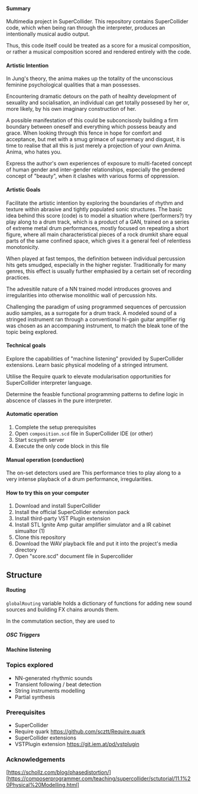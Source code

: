 #### Summary

Multimedia project in SuperCollider.
This repository contains SuperCollider code, which when being ran through the interpreter, produces an intentionally musical audio output.

Thus, this code itself could be treated as a score for a musical composition, or rather a musical composition scored and rendered entirely with the code.

#### Artistic Intention

In Jung's theory, the anima makes up the totality of the unconscious feminine psychological qualities that a man possesses.

Encountering dramatic detours on the path of healhty development of sexuality and socialisation, an individual can get totally possesed by her or, more likely, by his own imaginary construction of her.

A possible manifestation of this could be subconcisosly building a firm boundary between oneself and everything which possess beauty and grace. When looking through this fence in hope for comfort and acceptance, but met with a smug grimace of supremacy and disgust, it is time to realise that all this is just merely a projection of your own Anima. Anima, who hates you.  

Express the author's own experiences of exposure to multi-faceted concept of human gender and inter-gender relationships, especially the gendered concept of "beauty", when it clashes with various forms of oppression.  

#### Artistic Goals

Facilitate the artistic intention by exploring the boundaries of rhythm and texture within abrasive and tightly populated sonic structures.
The basic idea behind this score (code) is to model a situation where (performers?) try play along to a drum track, which is a product of a GAN, trained on a series of extreme metal drum performances, mostly focused on repeating a short figure, where
all main characteristical pieces of a rock drumkit share equal parts of the same confined space, which gives it a general feel of relentless monotonicity.

When played at fast tempos, the definition between individual percussion hits gets smudged, especially in the higher register. Traditionally for many genres, this effect is usually further emphasied by a certain set of recording practices.

The advesitile nature of a NN trained model introduces grooves and irregularities into otherwise monolithic wall of percussion hits.

Challenging the paradigm of using programmed sequences of percussion audio samples, as a surrogate for a drum track.
A modeled sound of a stringed instrument ran through a conventional hi-gain guitar amplifier rig was chosen as an accompaning instrument, to match the bleak tone of the topic being explored.


#### Technical goals

Explore the capabilities of "machine listening" provided by SuperCollider extensions. Learn basic physical modeling of a stringed intrument.

Utilise the Require quark to elevate modularisation opportunities for SuperCollider interpreter language.

Determine the feasble functional programming patterns to define logic in abscence
of classes in the pure interpreter.


#### Automatic operation

1. Complete the setup prerequisites
2. Open `composition.scd` file in SuperCollider IDE (or other)
3. Start scsynth server
4. Execute the only code block in this file 

#### Manual operation (conduction)



The on-set detectors used are
This performance tries to play along to a very intense playback of a drum performance, irregularities.  

#### How to try this on your computer

1. Download and install SuperCollider
2. Install the official SuperCollider extension pack
3. Install third-party VST Plugin extension
4. Install STL Ignite Amp guitar amplifier simulator and a IR cabinet simualtor (1)
5. Clone this repository
6. Download the WAV playback file and put it into the project's media directory
7. Open "score.scd" document file in Supercollider  

## Structure

#### Routing

`globalRouting` variable holds a dictionary of functions for adding new sound sources and building FX chains arounds them.

In the commutation section, they are used to

##### OSC Triggers


#### Machine listening


####

#####

### Topics explored
* NN-generated rhythmic sounds
* Transient following / beat detection
* String instruments modelling
* Partial synthesis

### Prerequisites

* SuperCollider
* Require quark https://github.com/scztt/Require.quark
* SuperCollider extensions
* VSTPlugin extension https://git.iem.at/pd/vstplugin


### Acknowledgements
[https://schollz.com/blog/phasedistortion/]
[https://composerprogrammer.com/teaching/supercollider/sctutorial/11.1%20Physical%20Modelling.html]
